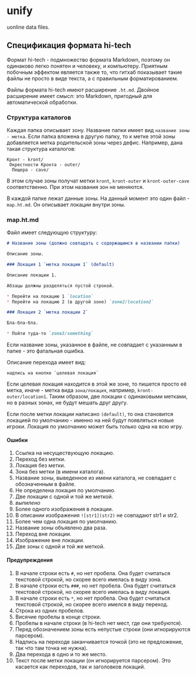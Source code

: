 unify
=====

uonline data files.



Спецификация формата hi-tech
----------------------------

Формат hi-tech - подмножество формата Markdown, поэтому он одинаково легко понятен и человеку, и компьютеру. Приятным побочным эффектом является также то, что гитхаб показывает такие файлы не просто в виде текста, а с правильным форматированием.

Файлы формата hi-tech имеют расширение `.ht.md`. Двойное расширение имеет смысл: это Markdown, пригодный для автоматической обработки.


### Структура каталогов

Каждая папка описывает зону. Название папки имеет вид `название зоны - метка`. Если папка вложена в другую папку, то к метке этой зоны добавляется метка родительской зоны через дефис. Например, дана такая структура каталогов:

    Кронт - kront/
     Окрестности Кронта - outer/
      Пещера - cave/

В этом случае зоны получат метки `kront`, `kront-outer` и `kront-outer-cave` соответственно. При этом названия зон не меняются.

В каждой папке лежат данные зоны. На данный момент это один файл - `map.ht.md`. Он описывает локации внутри зоны.


### map.ht.md

Файл имеет следующую структуру:

```markdown
# Название зоны (должно совпадать с содержащимся в названии папки)

Описание зоны.

### Локация 1 `метка локации 1` (default)

Описание локации 1.

Абзацы должны разделяться пустой строкой.

* Перейти на локацию 1 `location`
* Перейти на локацию 2 (в другой зоне) `zone2/location2`

### Локация 2 `метка локации 2`

Бла-бла-бла.

* Пойти туда-то `zone3/something`
```

Если название зоны, указанное в файле, не совпадает с указанным в папке - это фатальная ошибка.

Описание перехода имеет вид:

    надпись на кнопке `целевая локация`
    
Если целевая локация находится в этой же зоне, то пишется просто её метка, иначе - метка вида `зона/локация`, например, `kront-outer/location1`. Таким образом, две локации с одинаковыми метками, но в разных зонах, не будут мешать друг другу.

Если после метки локации написано `(default)`, то она становится локацией по умолчанию - именно на ней будут появляться новые игроки. Локация по умолчанию может быть только одна на всю игру.

#### Ошибки

1. Ссылка на несуществующую локацию.
2. Переход без метки.
3. Локация без метки.
4. Зона без метки (в имени каталога).
5. Название зоны, выведенное из имени каталога, не совпадает с обозначенным в файле.
6. Не определена локация по умолчанию.
7. Две локации с одной и той же меткой.
8. _выпилено_
9. Более одного изображения в локации.
10. В описании изображения `![str1](str2)` не совпадают str1 и str2.
11. Более чем одна локация по умолчанию.
12. Название зоны объявлено два раза.
13. Переход вне локации.
14. Изображение вне локации.
15. Две зоны с одной и той же меткой.

#### Предупреждения

1. В начале строки есть `#`, но нет пробела. Она будет считаться текстовой строкой, но скорее всего имелась в виду зона.
2. В начале строки есть `###`, но нет пробела. Она будет считаться текстовой строкой, но скорее всего имелась в виду локация.
3. В начале строки есть `*`, но нет пробела. Она будет считаться текстовой строкой, но скорее всего имелся в виду переход.
4. Строка из одних пробелов.
5. Висячие пробелы в конце строки.
6. Пробелы в начале строки (в hi-tech нет мест, где они требуются).
7. Перед обозначением зоны есть непустые строки (они игнорируются парсером).
8. Надпись на переходе заканчивается точкой (это не предложение, так что там точка не нужна).
9. Два перехода в одно и то же место.
10. Текст после метки локации (он игнорируется парсером). Это касается как переходов, так и заголовков локаций.
